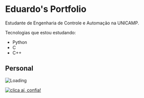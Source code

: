 # Eduardo's Portfolio

Estudante de Engenharia de Controle e Automação na UNICAMP.

Tecnologias que estou estudando:
- Python 
- C
- C++

## Personal

![Loading](https://gifs.eco.br/wp-content/uploads/2022/02/Gifs-de-gatinho-com-sono-3-1.gif)

[![clica aí, confia!](https://media.tenor.com/IzR3EcMppl4AAAAd/cat-flip.gif)](https://www.youtube.com/)
